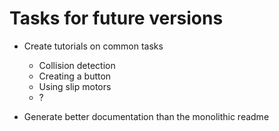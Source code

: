 # Tasks for future versions

* Create tutorials on common tasks
    * Collision detection
    * Creating a button
    * Using slip motors
    * ?

* Generate better documentation than the monolithic readme
